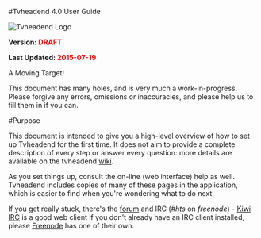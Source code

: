 #Tvheadend 4.0 User Guide

<img class="noborder" alt="Tvheadend Logo" src="./images/tvhlogo.png" />

**Version: <font color=red>DRAFT</font>**

**Last Updated: <font color=red>2015-07-19</font>**

<div class="admonition note">
<p class="admonition-title">A Moving Target!</p>
<p>This document has many holes, and is very much a work-in-progress. Please
forgive any errors, omissions or inaccuracies, and please help us to fill them in if you can.</p>
</div>

#Purpose

This document is intended to give you a high-level overview of how to set 
up Tvheadend for the first time. It does not aim to provide a complete description
of every step or answer every question: more details are available on the
tvheadend [wiki](https://tvheadend.org/projects/tvheadend/wiki).

As you set things up, consult the on-line (web interface) help as well.
Tvheadend includes copies of many of these pages in the application, which
is easier to find when you're wondering what to do next.

If you get really stuck, there's the [forum](https://tvheadend.org/projects/tvheadend/boards)
and IRC (*#hts* on *freenode*) - [Kiwi IRC](https://kiwiirc.com/) is a good web
client if you don't already have an IRC client installed, please [Freenode](https://webchat.freenode.net/)
has one of their own.

